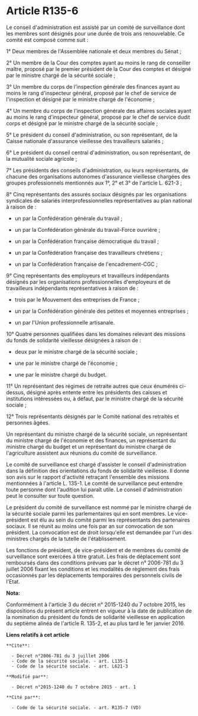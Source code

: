 # Article R135-6

Le conseil d'administration est assisté par un comité de surveillance dont les membres sont désignés pour une durée de trois
ans renouvelable. Ce comité est composé comme suit : 

1° Deux membres de l'Assemblée nationale et deux membres du Sénat ; 

2° Un membre de la Cour des comptes ayant au moins le rang de conseiller maître, proposé par le premier président de la Cour
des comptes et désigné par le ministre chargé de la sécurité sociale ; 

3° Un membre du corps de l'inspection générale des finances ayant au moins le rang d'inspecteur général, proposé par le chef
de service de l'inspection et désigné par le ministre chargé de l'économie ; 

4° Un membre du corps de l'inspection générale des affaires sociales ayant au moins le rang d'inspecteur général, proposé par
le chef de service dudit corps et désigné par le ministre chargé de la sécurité sociale ; 

5° Le président du conseil d'administration, ou son représentant, de la Caisse nationale d'assurance vieillesse des
travailleurs salariés ; 

6° Le président du conseil central d'administration, ou son représentant, de la mutualité sociale agricole ; 

7° Les présidents des conseils d'administration, ou leurs représentants, de chacune des organisations autonomes d'assurance
vieillesse chargées des groupes professionnels mentionnés aux 1°, 2° et 3° de l'article L. 621-3 ; 

8° Cinq représentants des assurés sociaux désignés par les organisations syndicales de salariés interprofessionnelles
représentatives au plan national à raison de :

- un par la Confédération générale du travail ;

- un par la Confédération générale du travail-Force ouvrière ;

- un par la Confédération française démocratique du travail ;

- un par la Confédération française des travailleurs chrétiens ;

- un par la Confédération française de l'encadrement-CGC ; 

9° Cinq représentants des employeurs et travailleurs indépendants désignés par les organisations professionnelles
d'employeurs et de travailleurs indépendants représentatives à raison de :

- trois par le Mouvement des entreprises de France ;

- un par la Confédération générale des petites et moyennes entreprises ;

- un par l'Union professionnelle artisanale. 

10° Quatre personnes qualifiées dans les domaines relevant des missions du fonds de solidarité vieillesse désignées à raison
de :

- deux par le ministre chargé de la sécurité sociale ;

- une par le ministre chargé de l'économie ;

- une par le ministre chargé du budget. 

11° Un représentant des régimes de retraite autres que ceux énumérés ci-dessus, désigné après entente entre les présidents
des caisses et institutions intéressées ou, à défaut, par le ministre chargé de la sécurité sociale ; 

12° Trois représentants désignés par le Comité national des retraités et personnes âgées. 

Un représentant du ministre chargé de la sécurité sociale, un représentant du ministre chargé de l'économie et des finances,
un représentant du ministre chargé du budget et un représentant du ministre chargé de l'agriculture assistent aux réunions du
comité de surveillance. 

Le comité de surveillance est chargé d'assister le conseil d'administration dans la définition des orientations du fonds de
solidarité vieillesse. Il donne son avis sur le rapport d'activité retraçant l'ensemble des missions mentionnées à l'article
L. 135-1. Le comité de surveillance peut entendre toute personne dont l'audition lui paraît utile. Le conseil
d'administration peut le consulter sur toute question. 

Le président du comité de surveillance est nommé par le ministre chargé de la sécurité sociale parmi les parlementaires qui
en sont membres. Le vice-président est élu au sein du comité parmi les représentants des partenaires sociaux. Il se réunit au
moins une fois par an sur convocation de son président. La convocation est de droit lorsqu'elle est demandée par l'un des
ministres chargés de la tutelle de l'établissement. 

Les fonctions de président, de vice-président et de membres du comité de surveillance sont exercées à titre gratuit. Les
frais de déplacement sont remboursés dans des conditions prévues par le décret n° 2006-781 du 3 juillet 2006 fixant les
conditions et les modalités de règlement des frais occasionnés par les déplacements temporaires des personnels civils de
l'Etat.

**Nota:**

Conformément à l'article 3 du décret n° 2015-1240 du 7 octobre 2015,  les dispositions du présent article entrent en vigueur
à la date de  publication de la nomination du président du fonds de solidarité  vieillesse en application du septième alinéa
de l'article R. 135-2, et  au plus tard le 1er janvier 2016.

**Liens relatifs à cet article**

	**Cite**:

	  - Décret n°2006-781 du 3 juillet 2006
	  - Code de la sécurité sociale. - art. L135-1
	  - Code de la sécurité sociale. - art. L621-3

	**Modifié par**:

	  - Décret n°2015-1240 du 7 octobre 2015 - art. 1

	**Cité par**:

	  - Code de la sécurité sociale. - art. R135-7 (VD)
